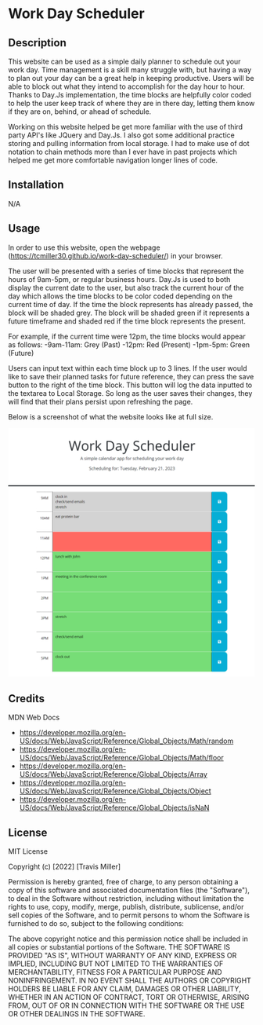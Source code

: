 # Work Day Scheduler

## Description

This website can be used as a simple daily planner to schedule out your work day. Time management is a skill many struggle with, but having a way to plan out your day can be a great help in keeping productive. Users will be able to block out what they intend to accomplish for the day hour to hour. Thanks to Day.Js implementation, the time blocks are helpfully color coded to help the user keep track of where they are in there day, letting them know if they are on, behind, or ahead of schedule. 

Working on this website helped be get more familiar with the use of third party API's like JQuery and Day.Js. I also got some additional practice storing and pulling information from local storage. I had to make use of dot notation to chain methods more than I ever have in past projects which helped me get more comfortable navigation longer lines of code. 

## Installation

N/A

## Usage
In order to use this website, open the webpage (https://tcmiller30.github.io/work-day-scheduler/) in your browser. 

The user will be presented with a series of time blocks that represent the hours of 9am-5pm, or regular business hours. Day.Js is used to both display the current date to the user, but also track the current hour of the day which allows the time blocks to be color coded depending on the current time of day. If the time the block represents has already passed, the block will be shaded grey. The block will be shaded green if it represents a future timeframe and shaded red if the time block represents the present.

For example, if the current time were 12pm, the time blocks would appear as follows:
  -9am-11am: Grey (Past)
  -12pm: Red (Present)
  -1pm-5pm: Green (Future)

Users can input text within each time block up to 3 lines. If the user would like to save their planned tasks for future reference, they can press the save button to the right of the time block. This button will log the data inputted to the textarea to Local Storage. So long as the user saves their changes, they will find that their plans persist upon refreshing the page.

Below is a screenshot of what the website looks like at full size.

![Screenshot of the Work Day Scheduler with a Basic Day Plan](/assets/images/work-day-scheduler-example.png)  

## Credits

MDN Web Docs
  - https://developer.mozilla.org/en-US/docs/Web/JavaScript/Reference/Global_Objects/Math/random
  - https://developer.mozilla.org/en-US/docs/Web/JavaScript/Reference/Global_Objects/Math/floor
  - https://developer.mozilla.org/en-US/docs/Web/JavaScript/Reference/Global_Objects/Array
  - https://developer.mozilla.org/en-US/docs/Web/JavaScript/Reference/Global_Objects/Object
  - https://developer.mozilla.org/en-US/docs/Web/JavaScript/Reference/Global_Objects/isNaN


    

## License

MIT License

Copyright (c) [2022] [Travis Miller]

Permission is hereby granted, free of charge, to any person obtaining a copy of this software and associated documentation files (the "Software"), to deal in the Software without restriction, including without limitation the rights to use, copy, modify, merge, publish, distribute, sublicense, and/or sell copies of the Software, and to permit persons to whom the Software is furnished to do so, subject to the following conditions:

The above copyright notice and this permission notice shall be included in all copies or substantial portions of the Software.
THE SOFTWARE IS PROVIDED "AS IS", WITHOUT WARRANTY OF ANY KIND, EXPRESS OR IMPLIED, INCLUDING BUT NOT LIMITED TO THE WARRANTIES OF MERCHANTABILITY, FITNESS FOR A PARTICULAR PURPOSE AND NONINFRINGEMENT. IN NO EVENT SHALL THE AUTHORS OR COPYRIGHT HOLDERS BE LIABLE FOR ANY CLAIM, DAMAGES OR OTHER LIABILITY, WHETHER IN AN ACTION OF CONTRACT, TORT OR OTHERWISE, ARISING FROM, OUT OF OR IN CONNECTION WITH THE SOFTWARE OR THE USE OR OTHER DEALINGS IN THE SOFTWARE.

